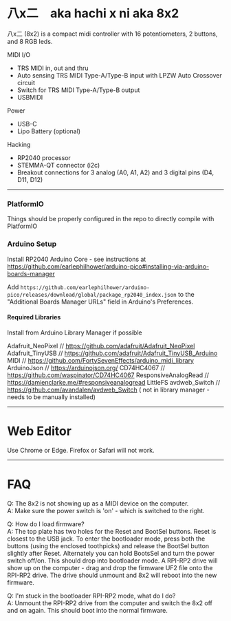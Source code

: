 # 八x二　aka hachi x ni aka 8x2

八x二 (8x2) is a compact midi controller with 16 potentiometers, 2 buttons, and 8 RGB leds.

MIDI I/O
* TRS MIDI in, out and thru
* Auto sensing TRS MIDI Type-A/Type-B input with LPZW Auto Crossover circuit
* Switch for TRS MIDI Type-A/Type-B output
* USBMIDI

Power
* USB-C
* Lipo Battery (optional)

Hacking
* RP2040 processor
* STEMMA-QT connector (i2c)
* Breakout connections for 3 analog (A0, A1, A2) and 3 digital pins (D4, D11, D12)

--- 

### PlatformIO
Things should be properly configured in the repo to directly compile with PlatformIO

###  Arduino Setup
Install RP2040 Arduino Core - see instructions at https://github.com/earlephilhower/arduino-pico#installing-via-arduino-boards-manager

Add `https://github.com/earlephilhower/arduino-pico/releases/download/global/package_rp2040_index.json` to the "Additional Boards Manager URLs" field in Arduino's Preferences.

#### Required Libraries
Install from Arduino Library Manager if possible

Adafruit_NeoPixel   // https://github.com/adafruit/Adafruit_NeoPixel
Adafruit_TinyUSB    // https://github.com/adafruit/Adafruit_TinyUSB_Arduino
MIDI			    // https://github.com/FortySevenEffects/arduino_midi_library
ArduinoJson		    // https://arduinojson.org/
CD74HC4067          // https://github.com/waspinator/CD74HC4067
ResponsiveAnalogRead    // https://damienclarke.me/#responsiveanalogread
LittleFS
avdweb_Switch    // https://github.com/avandalen/avdweb_Switch ( not in library manager - needs to be manually installed)

---

# Web Editor 

Use Chrome or Edge. Firefox or Safari will not work.

---

# FAQ

Q: The 8x2 is not showing up as a MIDI device on the computer.  
A: Make sure the power switch is 'on' - which is switched to the right.  

Q: How do I load firmware?  
A: The top plate has two holes for the Reset and BootSel buttons. Reset is closest to the USB jack. To enter the bootloader mode, press both the buttons (using the enclosed toothpicks) and release the BootSel button slightly after Reset. Alternately you can hold BootsSel and turn the power switch off/on.  This should drop into bootloader mode. A RPI-RP2 drive will show up on the computer - drag and drop the firmware UF2 file onto the RPI-RP2 drive. The drive should unmount and 8x2 will reboot into the new firmware.  

Q: I'm stuck in the bootloader RPI-RP2 mode, what do I do?  
A: Unmount the RPI-RP2 drive from the computer and switch the 8x2 off and on again. This should boot into the normal firmware.  

